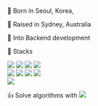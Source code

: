 :tiger: Born in Seoul, Korea,

:koala: Raised in Sydney, Australia

👀 Into Backend development

🌱 Stacks


<img src="https://img.shields.io/badge/JAVA-007396?style=for-the-badge&logo=java&logoColor=white">  <img src="https://img.shields.io/badge/Spring-6DB33F?style=for-the-badge&logo=Spring&logoColor=white">   <img src="https://img.shields.io/badge/javascript-F7DF1E?style=for-the-badge&logo=javascript&logoColor=black">   <img src="https://img.shields.io/badge/-NodeJS-yellow?style=for-the-badge&logo=Node.js&logoColor=white">  
<img src="https://img.shields.io/badge/oracle-F80000?style=for-the-badge&logo=oracle&logoColor=white">  <img src="https://img.shields.io/badge/mysql-4479A1?style=for-the-badge&logo=mysql&logoColor=white">  <img src="https://img.shields.io/badge/mariaDB-003545?style=for-the-badge&logo=mariaDB&logoColor=white">      <img src="https://img.shields.io/badge/apache tomcat-F8DC75?style=for-the-badge&logo=apachetomcat&logoColor=white">   
<img src="https://img.shields.io/badge/react-61DAFB?style=for-the-badge&logo=react&logoColor=black">


:thumbsup: Solve algorithms with <img src="https://img.shields.io/badge/Python-3766AB?style=flat-square&logo=Python&logoColor=white"/> 
